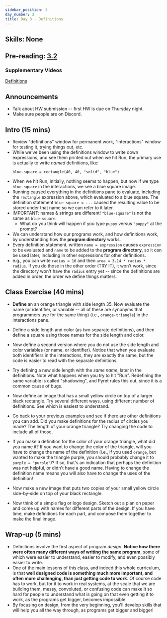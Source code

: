 ```yaml
---
sidebar_position: 3
day_number: 3
title: Day 3 - Definitions
---
```


## Skills: None

## Pre-reading: [3.2](%7B%7BDCIC_DOMAIN%7D%7D/Naming_Values.html)

### Supplementary Videos

[Definitions](https://northeastern.hosted.panopto.com/Panopto/Pages/Viewer.aspx?id=3c56d9f5-4f07-4cc7-845c-b32f012f9b79)

## Announcements

- Talk about HW submission -- first HW is due on Thursday night.
- Make sure people are on Discord.

## Intro (15 mins)

- Review "definitions" window for permanent work, "interactions" window for testing it, trying things out, etc.
- While we've been using the definitions window to write down expressions, and see them printed out when we hit Run, the primary use is actually to write *named* definitions, like:
  ```pyret
  blue-square = rectangle(40, 40, "solid", "blue")
  ```
- When we hit Run, initially, nothing seems to happen, but now if we type `blue-square` in the interactions, we see a blue square image.
- Running caused everything in the definitions pane to evaluate, including the `rectangle` expression above, which evaluated to a blue square. The definition statement `blue-square = ...` caused the resulting value to be stored under that name so we can refer to it later.
- IMPORTANT: names & strings are different! `"blue-square"` is not the same as `blue-square`.
  - What do you think will happen if you type `puppy` versus `"puppy"` at the prompt?
- We can understand how our programs work, and how definitions work, by understanding how the **program directory** works.
- Every definition statement, written `name = expression` causes `expression` to be evaluated and `name` to be added to the **program directory**, so it can be used later, including in other expressions for other definitions.
- e.g., you can write `radius = 10` and then `area = 3.14 * radius * radius`. If you do those in the other order (TRY IT), it won't work, since the directory won't have the `radius` entry yet -- since the definitions are added in order, the order we define things matters.

## Class Exercise (40 mins)

- **Define** an an orange triangle with side length 35. Now evaluate the name (or identifier, or variable -- all of these are synonyms that programmers use for the same thing) (i.e., `orange-triangle`) in the interactions pane.

- Define a side length and color (as two separate definitions), and then define a square using those names for the side length and color.

- Now define a second version where you do not use the side length and color
  variables (or name, or identifier). Notice that when you evaluate both identifiers in the interactions,
  they are exactly the same, but the code is easier to read with the separate
  definitions.

- Try defining a new side length with the _same name_, later in the
  definitions. Note what happens when you try to hit "Run". Redefining the same
  variable is called "shadowing", and Pyret rules this out, since it is a common
  cause of bugs.

- Now define an image that has a small yellow circle on top of a larger black
  rectangle. Try several different ways, using different number of definitions.
  See which is easiest to understand.

- Go back to your previous examples and see if there are other definitions you
  can add. Did you make definitions for the radius of circles you made? The
  length of your orange triangle? Try changing the code to include all of those.

- If you make a definition for the color of your orange triangle, what did you
  name it? If you want to change the color of the triangle, will you have to
  change the name of the definition (i.e., if you used `orange`, but wanted to
  make the triangle purple, you should probably change it to `purple = "purple"`)? If so, that's an indication that perhaps the definition was not
  helpful, or didn't have a good name. Having to change the definition name
  means you will also have to change the uses of the definition!

- Now make a new image that puts two copies of your small yellow circle
  side-by-side on top of your black rectangle.

- Now think of a simple flag or logo design. Sketch out a plan on paper and come up with names for different parts of the design. If you have time, make definitions for each part, and compose them together to make the final image.

## Wrap-up (5 mins)

- Definitions involve the first aspect of program *design*. **Notice how there
  were often many different ways of writing the same program**, some of which were
  easier to understand, easier to modify, and even possibly easier to write.
- One of the main lessons of this class, and indeed this whole curriculum, is
  that **well designed code is something much more important, and often more
  challenging, than just getting code to work**. Of course code has to work, but
  for it to work in real systems, at the scale that we are building them, messy,
  convoluted, or confusing code can make it so hard for people to understand
  what is going on that even getting it to work, as the programs get bigger,
  becomes impossible.
- By focusing on design, from the very beginning, you'll develop skills that will
  help you all the way through, as programs get bigger and bigger!
